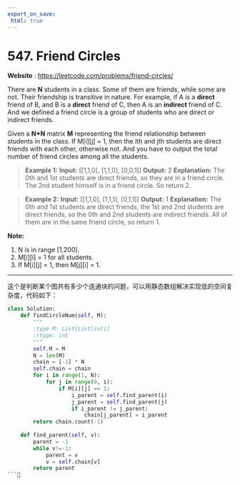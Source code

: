 ```yaml
---
export_on_save:
 html: true
---
```

# 547. Friend Circles

**Website** : https://leetcode.com/problems/friend-circles/

There are **N** students in a class. Some of them are friends, while some are not. Their friendship is transitive in nature. For example, if A is a **direct** friend of B, and B is a **direct** friend of C, then A is an **indirect** friend of C. And we defined a friend circle is a group of students who are direct or indirect friends.

Given a **N*N** matrix **M** representing the friend relationship between students in the class. If M[i][j] = 1, then the ith and jth students are direct friends with each other, otherwise not. And you have to output the total number of friend circles among all the students.

> **Example 1:**
**Input:** 
\[\[1,1,0],
 [1,1,0],
 [0,0,1]]
**Output:** 2
**Explanation:** The 0th and 1st students are direct friends, so they are in a friend circle. 
The 2nd student himself is in a friend circle. So return 2.

> **Example 2:**
**Input:** 
\[\[1,1,0],
 [1,1,1],
 [0,1,1]]
**Output:** 1
**Explanation:** The 0th and 1st students are direct friends, the 1st and 2nd students are direct friends, 
so the 0th and 2nd students are indirect friends. All of them are in the same friend circle, so return 1.

**Note:**
1. N is in range [1,200].
2. M[i][i] = 1 for all students.
3. If M[i][j] = 1, then M[j][i] = 1.

---

这个是判断某个图共有多少个连通块的问题，可以用静态数组解决实现低的空间复杂度，代码如下：
```python {.line-numbers}
class Solution:
    def findCircleNum(self, M):
        """
        :type M: List[List[int]]
        :rtype: int
        """
        self.M = M
        N = len(M)
        chain = [-1] * N
        self.chain = chain
        for i in range(1, N):
            for j in range(0, i):
                if M[i][j] == 1:
                    i_parent = self.find_parent(i)
                    j_parent = self.find_parent(j)
                    if i_parent != j_parent:
                        chain[j_parent] = i_parent
        return chain.count(-1)
                    
    def find_parent(self, v):
        parent = -1
        while v!=-1:
            parent = v
            v = self.chain[v]
        return parent
```

